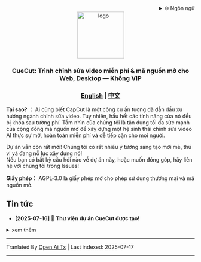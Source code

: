 <div align="right">
  <details>
    <summary >🌐 Ngôn ngữ</summary>
    <div>
      <div align="center">
        <a href="https://openaitx.github.io/view.html?user=juntaosun&project=CueCut&lang=en">English</a>
        | <a href="https://openaitx.github.io/view.html?user=juntaosun&project=CueCut&lang=zh-CN">简体中文</a>
        | <a href="https://openaitx.github.io/view.html?user=juntaosun&project=CueCut&lang=zh-TW">繁體中文</a>
        | <a href="https://openaitx.github.io/view.html?user=juntaosun&project=CueCut&lang=ja">日本語</a>
        | <a href="https://openaitx.github.io/view.html?user=juntaosun&project=CueCut&lang=ko">한국어</a>
        | <a href="https://openaitx.github.io/view.html?user=juntaosun&project=CueCut&lang=hi">हिन्दी</a>
        | <a href="https://openaitx.github.io/view.html?user=juntaosun&project=CueCut&lang=th">ไทย</a>
        | <a href="https://openaitx.github.io/view.html?user=juntaosun&project=CueCut&lang=fr">Français</a>
        | <a href="https://openaitx.github.io/view.html?user=juntaosun&project=CueCut&lang=de">Deutsch</a>
        | <a href="https://openaitx.github.io/view.html?user=juntaosun&project=CueCut&lang=es">Español</a>
        | <a href="https://openaitx.github.io/view.html?user=juntaosun&project=CueCut&lang=it">Itapano</a>
        | <a href="https://openaitx.github.io/view.html?user=juntaosun&project=CueCut&lang=ru">Русский</a>
        | <a href="https://openaitx.github.io/view.html?user=juntaosun&project=CueCut&lang=pt">Português</a>
        | <a href="https://openaitx.github.io/view.html?user=juntaosun&project=CueCut&lang=nl">Nederlands</a>
        | <a href="https://openaitx.github.io/view.html?user=juntaosun&project=CueCut&lang=pl">Polski</a>
        | <a href="https://openaitx.github.io/view.html?user=juntaosun&project=CueCut&lang=ar">العربية</a>
        | <a href="https://openaitx.github.io/view.html?user=juntaosun&project=CueCut&lang=fa">فارسی</a>
        | <a href="https://openaitx.github.io/view.html?user=juntaosun&project=CueCut&lang=tr">Türkçe</a>
        | <a href="https://openaitx.github.io/view.html?user=juntaosun&project=CueCut&lang=vi">Tiếng Việt</a>
        | <a href="https://openaitx.github.io/view.html?user=juntaosun&project=CueCut&lang=id">Bahasa Indonesia</a>
      </div>
    </div>
  </details>
</div>

<div align="center" id="cuecut_logo">
  <img src="https://raw.githubusercontent.com/juntaosun/CueCut/main/logo.png" alt="logo" width="125"></img>
</div>
<h3 align="center"><b>CueCut: Trình chỉnh sửa video miễn phí & mã nguồn mở cho Web, Desktop — Không VIP</b></a>
</h3>

<h3 align="center">
<a href="README.md"><b>English</b></a> | <a href="README_ZH.md"><b>中文</b></a>
</h3>

**Tại sao? ：**  Ai cũng biết CapCut là một công cụ ấn tượng đã dẫn đầu xu hướng ngành chỉnh sửa video. Tuy nhiên, hầu hết các tính năng của nó đều bị khóa sau tường phí. Tầm nhìn của chúng tôi là tận dụng tối đa sức mạnh của cộng đồng mã nguồn mở để xây dựng một hệ sinh thái chỉnh sửa video AI thực sự mở, hoàn toàn miễn phí và dễ tiếp cận cho mọi người.   

Dự án vẫn còn rất mới! Chúng tôi có rất nhiều ý tưởng sáng tạo mới mẻ, thú vị và đang nỗ lực xây dựng nó!      
Nếu bạn có bất kỳ câu hỏi nào về dự án này, hoặc muốn đóng góp, hãy liên hệ với chúng tôi trong Issues!    

**Giấy phép：** AGPL-3.0 là giấy phép mở cho phép sử dụng thương mại và mã nguồn mở.   
 

## Tin tức

- **[2025-07-16]** 🚀 **Thư viện dự án CueCut được tạo!** 

<details>
<summary>xem thêm</summary>
</details>


---

Tranlated By [Open Ai Tx](https://github.com/OpenAiTx/OpenAiTx) | Last indexed: 2025-07-17

---